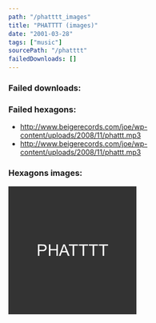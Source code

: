 ```yaml
---
path: "/phatttt_images"
title: "PHATTTT (images)"
date: "2001-03-28"
tags: ["music"]
sourcePath: "/phatttt"
failedDownloads: []
---
```



### Failed downloads:

### Failed hexagons:
* http://www.beigerecords.com/joe/wp-content/uploads/2008/11/phattt.mp3
 * http://www.beigerecords.com/joe/wp-content/uploads/2008/11/phattt.mp3

### Hexagons images:
![default_hexagon.png](default_hexagon.png)
